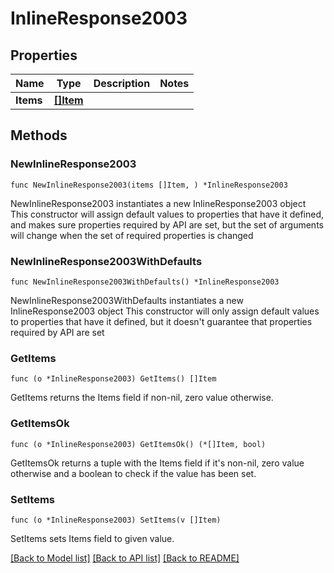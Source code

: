 # InlineResponse2003

## Properties

Name | Type | Description | Notes
------------ | ------------- | ------------- | -------------
**Items** | [**[]Item**](Item.md) |  | 

## Methods

### NewInlineResponse2003

`func NewInlineResponse2003(items []Item, ) *InlineResponse2003`

NewInlineResponse2003 instantiates a new InlineResponse2003 object
This constructor will assign default values to properties that have it defined,
and makes sure properties required by API are set, but the set of arguments
will change when the set of required properties is changed

### NewInlineResponse2003WithDefaults

`func NewInlineResponse2003WithDefaults() *InlineResponse2003`

NewInlineResponse2003WithDefaults instantiates a new InlineResponse2003 object
This constructor will only assign default values to properties that have it defined,
but it doesn't guarantee that properties required by API are set

### GetItems

`func (o *InlineResponse2003) GetItems() []Item`

GetItems returns the Items field if non-nil, zero value otherwise.

### GetItemsOk

`func (o *InlineResponse2003) GetItemsOk() (*[]Item, bool)`

GetItemsOk returns a tuple with the Items field if it's non-nil, zero value otherwise
and a boolean to check if the value has been set.

### SetItems

`func (o *InlineResponse2003) SetItems(v []Item)`

SetItems sets Items field to given value.



[[Back to Model list]](../README.md#documentation-for-models) [[Back to API list]](../README.md#documentation-for-api-endpoints) [[Back to README]](../README.md)


